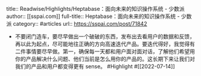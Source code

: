 title:: Readwise/Highlights/Heptabase：面向未来的知识操作系统 - 少数派
author:: [[sspai.com]]
full-title:: Heptabase：面向未来的知识操作系统 - 少数派
category:: #articles
url:: https://sspai.com/post/71842

- 不要闭门造车，要尽早做出一个破破的东西，发布出去看用户的数据和反馈，再以此为起点，尽可能地往正确的方向高速迭代产品。要迭代得好，我觉得有二件事情要尽早做。第一，确保每一天都和用户面对面对话，了解他们希望用你的产品解决什么问题、他们当前是怎么用你的产品的。这长期下来让我们对我们的产品和用户都变得更有 sense。 #Highlight #[[2022-07-14]]